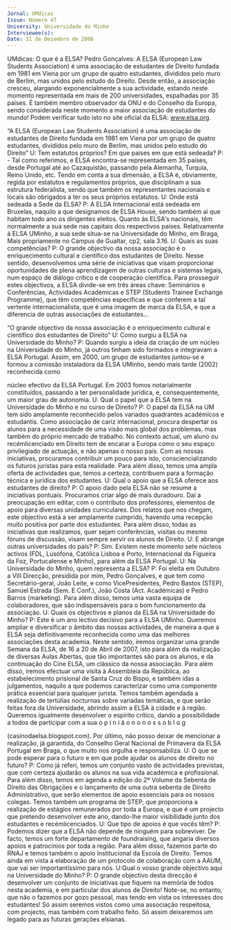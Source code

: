 ```yaml
---
Jornal: UMdicas
Issue: Número 47
University: Universidade do Minho
Interviewee(s): 
Date: 31 de Dezembro de 2006
---
```

UMdicas: O que é a ELSA?
Pedro Gonçalves: A ELSA (European Law
Students Association) é uma associação de
estudantes de Direito fundada em 1981 em Viena
por um grupo de quatro estudantes, divididos pelo
muro de Berlim, mas unidos pelo estudo do
Direito. Desde então, a associação cresceu,
alargando exponencialmente a sua actividade,
estando neste momento representada em mais
de 200 universidades, espalhadas por 35 países.
É também membro observador da ONU e do
Conselho da Europa, sendo considerada neste
momento a maior associação de estudantes do
mundo! Podem verificar tudo isto no site oficial da
ELSA: www.elsa.org.

“A ELSA (European Law Students
Association) é uma associação
de estudantes de Direito fundada
em 1981 em Viena por um grupo
de quatro estudantes, divididos
pelo muro de Berlim, mas unidos
pelo estudo do Direito”
U: Tem estatutos próprios? Em que países em
que está sedeada?
P: - Tal como referimos, e ELSA encontra-se
representada em 35 países, desde Portugal até
ao Cazaquistão, passando pela Alemanha,
Turquia, Reino Unido, etc. Tendo em conta a sua
dimensão, a ELSA é, obviamente, regida por
estatutos e regulamentos próprios, que
disciplinam a sua estrutura federalista, sendo que
também os representantes nacionais e locais são
obrigados a ter os seus próprios estatutos.
U: Onde está sedeada a Sede da ELSA?
P: A ELSA Internacional está sedeada em
Bruxelas, naquilo a que designamos de ELSA
House, sendo também aí que habitam todo ano
os dirigentes eleitos. Quanto às ELSA's
nacionais, têm normalmente a sua sede nas
capitais dos respectivos países. Relativamente à
ELSA UMinho, a sua sede situa-se na
Universidade do Minho, em Braga, Mais
propriamente no Campus de Gualtar, cp2, sala
3.16.
U: Quais as suas competências?
P: O grande objectivo da nossa associação é o
enriquecimento cultural e científico dos
estudantes de Direito. Nesse sentido,
desenvolvemos uma série de iniciativas que
visam proporcionar oportunidades de plena
aprendizagem de outras culturas e sistemas
legais, num espaço de diálogo crítico e de
cooperação científica. Para prosseguir estes
objectivos, a ELSA divide-se em três áreas chave:
Seminários e Conferências, Actividades
Académicas e STEP (Students Trainee Exchange
Programme), que têm competências específicas
e que conferem a tal vertente internacionalista,
que é uma imagem de marca da ELSA, e que a
diferencia de outras associações de
estudantes…

“O grande objectivo da nossa
associação é o enriquecimento
cultural e científico dos
estudantes de Direito”
U: Como surgiu a ELSA na Universidade do
Minho?
P: Quando surgiu a ideia da criação de um núcleo
na Universidade do Minho, já outros tinham sido
formados e integravam a ELSA Portugal. Assim,
em 2000, um grupo de estudantes juntou-se e
formou a comissão instaladora da ELSA UMinho,
sendo mais tarde (2002) reconhecida como

núcleo efectivo da ELSA Portugal. Em 2003
fomos notarialmente constituídos, passando a ter
personalidade jurídica, e, consequentemente, um
maior grau de autonomia.
U: Qual o papel que a ELSA tem na Universidade
do Minho e no curso de Direito?
P: O papel da ELSA na UM tem sido amplamente
reconhecido pelos variados quadrantes
académicos e estudantis. Como associação de
cariz internacional, procura despertar os alunos
para a necessidade de uma visão mais global dos
problemas, mas também do próprio mercado de
trabalho. No contexto actual, um aluno ou recémlicenciado em Direito tem de encarar a Europa
como o seu espaço privilegiado de actuação, e
não apenas o nosso país. Com as nossas
iniciativas, procuramos contribuir um pouco para
isto, consciencializando os futuros juristas para
esta realidade. Para além disso, temos uma
ampla oferta de actividades que, temos a certeza,
contribuem para a formação técnica e jurídica dos
estudantes.
U: Qual o apoio que a ELSA oferece aos
estudantes de direito?
P: O apoio dado pela ELSA não se resume a
iniciativas pontuais. Procuramos criar algo de
mais duradouro. Daí a preocupação em editar,
com o contributo dos professores, elementos de
apoio para diversas unidades curriculares. Dos
relatos que nos chegam, este objectivo está a ser
amplamente cumprido, havendo uma recepção
muito positiva por parte dos estudantes. Para
além disso, todas as iniciativas que realizamos,
quer sejam conferências, visitas ou mesmo
fóruns de discussão, visam sempre servir os
alunos de Direito.
U: E abrange outras universidades do país?
P: Sim. Existem neste momento sete núcleos
activos (FDL, Lusófona, Católica Lisboa e Porto,
Internacional da Figueira da Foz, Portucalense e
Minho), para além da ELSA Portugal.
U: Na Universidade do Minho, quem representa a
ELSA?
P: Foi eleita em Outubro a VIII Direcção, presidida
por mim, Pedro Gonçalves, e que tem como
Secretário-geral, João Leite, e como VicePresidentes, Pedro Bastos (STEP), Samuel
Estrada (Sem. E Conf.), João Costa (Act.
Académicas) e Pedro Barros (marketing). Para
além disso, temos uma vasta equipa de
colaboradores, que são indispensáveis para o
bom funcionamento da associação.
U: Quais os objectivos e planos da ELSA na
Universidade do Minho?
P: Este é um ano lectivo decisivo para a ELSA
UMinho. Queremos ampliar e diversificar o
âmbito das nossas actividades, de maneira a que
a ELSA seja definitivamente reconhecida como
uma das melhores associações desta academia.
Neste sentido, iremos organizar uma grande
Semana da ELSA, de 16 a 20 de Abril de 2007,
isto para além da realização de diversas Aulas
Abertas, que tão importantes são para os alunos,
e da continuação do Cine ELSA, um clássico da
nossa associação. Para além disso, iremos
efectuar uma visita à Assembleia da República,
ao estabelecimento prisional de Santa Cruz do
Bispo, e também idas a julgamentos, naquilo a
que podemos caracterizar como uma
componente prática essencial para qualquer
jurista. Temos também agendada a realização de
tertúlias nocturnas sobre variadas temáticas, e
que serão feitas fora da Universidade, abrindo
assim a ELSA à cidade e à região. Queremos
igualmente desenvolver o espírito crítico, dando a
possibilidade a todos de participar com a sua
o p i n i ã o n o n o s s o b l o g

(casinodaelsa.blogspot.com). Por último, não
posso deixar de mencionar a realização, já
garantida, do Conselho Geral Nacional de
Primavera da ELSA Portugal em Braga, o que
muito nos orgulha e responsabiliza.
U: O que se pode esperar para o futuro e em que
pode ajudar os alunos de direito no futuro?
P: Como já referi, temos um conjunto vasto de
actividades previstas, que com certeza ajudarão
os alunos na sua vida académica e profissional.
Para além disso, temos em agenda a edição do 2º
Volume da Sebenta de Direito das Obrigações e o
lançamento de uma outra sebenta de Direito
Administrativo, que serão elementos de apoio
essenciais para os nossos colegas. Temos
também um programa de STEP, que proporciona
a realização de estágios remunerados por toda a
Europa, e que é um projecto que pretendo
desenvolver este ano, dando-lhe maior
visibilidade junto dos estudantes e recémlicenciados.
U: Que tipo de apoios é que vocês têm?
P: Podemos dizer que a ELSA não depende de
ninguém para sobreviver. De facto, temos um
forte departamento de foundraising, que angaria
diversos apoios e patrocínios por toda a região.
Para além disso, fazemos parte do RNAJ e temos
também o apoio institucional da Escola de Direito.
Temos ainda em vista a elaboração de um
protocolo de colaboração com a AAUM, que vai
ser importantíssimo para nós.
U:Qual o vosso grande objectivo aqui na
Universidade do Minho?
P: O grande objectivo desta direcção é
desenvolver um conjunto de iniciativas que
fiquem na memória de todos nesta academia, e
em particular dos alunos de Direito! Note-se, no
entanto, que não o fazemos por gozo pessoal,
mas tendo em vista os interesses dos estudantes!
Só assim seremos vistos como uma associação
respeitosa, com projecto, mas também com
trabalho feito. Só assim deixaremos um legado
para as futuras gerações elsianas.